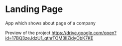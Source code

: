 # Landing Page
App which shows about page of a company

Preview of the project 
https://drive.google.com/open?id=17BQ3zeJdzU1_qthrTOM3IlZidyObK7KE

